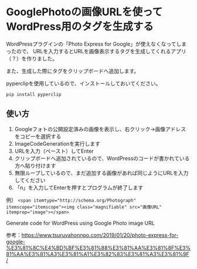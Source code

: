 # GooglePhotoの画像URLを使ってWordPress用のタグを生成する

WordPressプラグインの「Photo Express for Google」が使えなくなってしまったので、  URLを入力するとURLを画像表示するタグを生成してくれるアプリ（？）を作りました。

また、生成した際にタグをクリップボードへ追加します。

pyperclipを使用しているので、インストールしておいてください。

```pip install pyperclip```

## 使い方

1. Googleフォトの公開設定済みの画像を表示し、右クリック→画像アドレスをコピーを選択する
1. ImageCodeGenerationを実行します
1. URLを入力（ペースト）してEnter
1. クリップボードへ追加されているので、WordPressのコードが書かれている方へ貼り付けます
1. 無限ループしているので、まだ追加する画像があれば同じようにURLを入力してください
1. 「n」を入力してEnterを押すとプログラムが終了します


例）
```<span itemtype="http://schema.org/Photograph" itemscope="itemscope"><img class="magnifiable" src="画像URL" itemprop="image"></span>```


Generate code for WordPress using Google Photo image URL


参考：https://www.tsuruyahonnpo.com/2019/01/20/photo-express-for-google-%E3%81%8C%E4%BD%BF%E3%81%88%E3%81%AA%E3%81%8F%E3%81%AA%E3%81%A3%E3%81%A1%E3%82%83%E3%81%A3%E3%81%9F/
